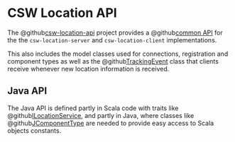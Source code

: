 # CSW Location API

The @github[csw-location-api](/csw-location/csw-location-api) project provides a
@github[common API](/csw-location/csw-location-api/src/main/scala/csw/location/api/scaladsl/LocationService.scala) for the the `csw-location-server` and `csw-location-client` implementations.

This also includes the model classes used for connections, registration and component types as well as the
@github[TrackingEvent](/csw-location/csw-location-api/src/main/scala/csw/location/api/models/TrackingEvent.scala) class that clients receive whenever new location information is received.

## Java API

The Java API is defined partly in Scala code with traits like
@github[ILocationService](/csw-location/csw-location-api/src/main/scala/csw/location/api/javadsl/ILocationService.scala), and partly in Java, where classes like
@github[JComponentType](/csw-location/csw-location-api/src/main/java/csw/location/api/javadsl/JComponentType.java) are needed to provide easy access to Scala objects constants.
